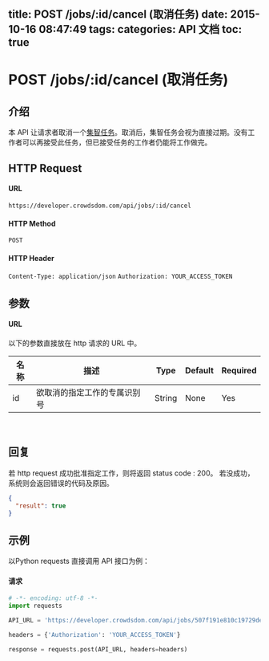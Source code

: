 title: POST /jobs/:id/cancel (取消任务)
date: 2015-10-16 08:47:49
tags:
categories: API 文档
toc: true
---

# POST /jobs/:id/cancel (取消任务)

## 介绍

本 API 让请求者取消一个[集智任务](/集智任务)。取消后，集智任务会视为直接过期。没有工作者可以再接受此任务，但已接受任务的工作者仍能将工作做完。

## HTTP Request

#### URL

`https://developer.crowdsdom.com/api/jobs/:id/cancel`

#### HTTP Method

`POST`

#### HTTP Header

`Content-Type: application/json`
`Authorization: YOUR_ACCESS_TOKEN`

## 参数

#### URL

以下的参数直接放在 http 请求的 URL 中。

名称 | 描述 | Type | Default | Required
--- | --- | --- | --- | ---
id| 欲取消的指定工作的专属识别号| String | None | Yes

<br>

## 回复

若 http request 成功批准指定工作，则将返回 status code : 200。
若没成功，系统则会返回错误的代码及原因。
```json
{
  "result": true
}
```

## 示例

以Python requests 直接调用 API 接口为例：

#### 请求

```python
# -*- encoding: utf-8 -*-
import requests

API_URL = 'https://developer.crowdsdom.com/api/jobs/507f191e810c19729devxbbx/cancel'

headers = {'Authorization': 'YOUR_ACCESS_TOKEN'}

response = requests.post(API_URL, headers=headers)
```
